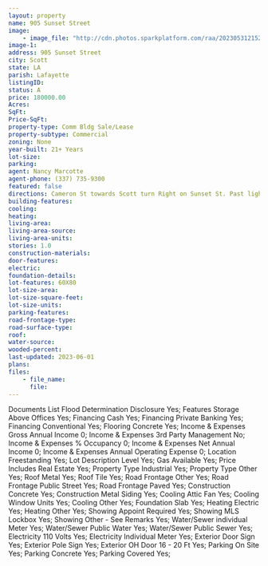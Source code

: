 ```yaml
---
layout: property
name: 905 Sunset Street 
image:
    - image_file: "http://cdn.photos.sparkplatform.com/raa/20230531215203078918000000.jpg"
image-1:
address: 905 Sunset Street
city: Scott
state: LA
parish: Lafayette
listingID: 
status: A
price: 180000.00
Acres: 
SqFt: 
Price-SqFt: 
property-type: Comm Bldg Sale/Lease
property-subtype: Commercial
zoning: None
year-built: 21+ Years
lot-size: 
parking: 
agent: Nancy Marcotte
agent-phone: (337) 735-9300
featured: false
directions: Cameron St towards Scott turn Right on Sunset St. Past light at Alfred St and Judice Elementary School.
building-features: 
cooling: 
heating: 
living-area: 
living-area-source: 
living-area-units: 
stories: 1.0
construction-materials: 
door-features: 
electric: 
foundation-details: 
lot-features: 60X80
lot-size-area: 
lot-size-square-feet: 
lot-size-units: 
parking-features: 
road-frontage-type: 
road-surface-type: 
roof: 
water-source: 
wooded-percent: 
last-updated: 2023-06-01
plans: 
files:
    - file_name:
      file:
---
```

Documents List	Flood Determination Disclosure	Yes;
Features	Storage Above Offices	Yes;
Financing	Cash	Yes;
Financing	Private Banking	Yes;
Financing	Conventional	Yes;
Flooring	Concrete	Yes;
Income & Expenses	Gross Annual Income	0;
Income & Expenses	3rd Party Management	No;
Income & Expenses	% Occupancy	0;
Income & Expenses	Net Annual Income	0;
Income & Expenses	Annual Operating Expense	0;
Location	Freestanding	Yes;
Lot Description	Level	Yes;
Gas	Available	Yes;
Price Includes	Real Estate	Yes;
Property Type	Industrial	Yes;
Property Type	Other	Yes;
Roof	Metal	Yes;
Roof	Tile	Yes;
Road Frontage	Other	Yes;
Road Frontage	Public Street	Yes;
Road Frontage	Paved	Yes;
Construction	Concrete	Yes;
Construction	Metal Siding	Yes;
Cooling	Attic Fan	Yes;
Cooling	Window Units	Yes;
Cooling	Other	Yes;
Foundation	Slab	Yes;
Heating	Electric	Yes;
Heating	Other	Yes;
Showing	Appoint Required	Yes;
Showing	MLS Lockbox	Yes;
Showing	Other - See Remarks	Yes;
Water/Sewer	individual Meter	Yes;
Water/Sewer	Public Water	Yes;
Water/Sewer	Public Sewer	Yes;
Electricity	110 Volts	Yes;
Electricity	Individual Meter	Yes;
Exterior	Door Sign	Yes;
Exterior	Pole Sign	Yes;
Exterior	OH Door 16 - 20 Ft	Yes;
Parking	On Site	Yes;
Parking	Concrete	Yes;
Parking	Covered	Yes;

